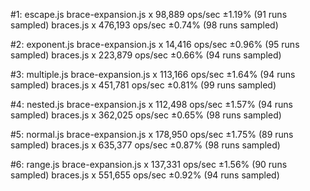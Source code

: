 #1: escape.js
  brace-expansion.js x 98,889 ops/sec ±1.19% (91 runs sampled)
  braces.js x 476,193 ops/sec ±0.74% (98 runs sampled)

#2: exponent.js
  brace-expansion.js x 14,416 ops/sec ±0.96% (95 runs sampled)
  braces.js x 223,879 ops/sec ±0.66% (94 runs sampled)

#3: multiple.js
  brace-expansion.js x 113,166 ops/sec ±1.64% (94 runs sampled)
  braces.js x 451,781 ops/sec ±0.81% (99 runs sampled)

#4: nested.js
  brace-expansion.js x 112,498 ops/sec ±1.57% (94 runs sampled)
  braces.js x 362,025 ops/sec ±0.65% (98 runs sampled)

#5: normal.js
  brace-expansion.js x 178,950 ops/sec ±1.75% (89 runs sampled)
  braces.js x 635,377 ops/sec ±0.87% (98 runs sampled)

#6: range.js
  brace-expansion.js x 137,331 ops/sec ±1.56% (90 runs sampled)
  braces.js x 551,655 ops/sec ±0.92% (94 runs sampled)
